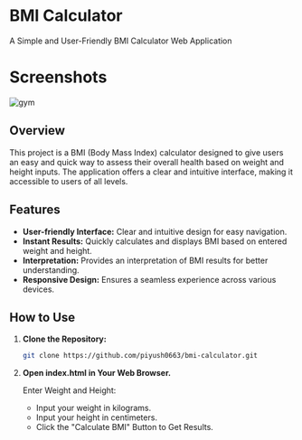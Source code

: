 # BMI Calculator

A Simple and User-Friendly BMI Calculator Web Application

# Screenshots
![gym](https://github.com/piyush0663/BMI0Calculator/assets/160912080/6224a33e-a711-46be-87e2-77bb68a96d93)

## Overview

This project is a BMI (Body Mass Index) calculator designed to give users an easy and quick way to assess their overall health based on weight and height inputs. The application offers a clear and intuitive interface, making it accessible to users of all levels.

## Features

- **User-friendly Interface:** Clear and intuitive design for easy navigation.
- **Instant Results:** Quickly calculates and displays BMI based on entered weight and height.
- **Interpretation:** Provides an interpretation of BMI results for better understanding.
- **Responsive Design:** Ensures a seamless experience across various devices.

## How to Use

1. **Clone the Repository:**
   ```bash
   git clone https://github.com/piyush0663/bmi-calculator.git
2. **Open index.html in Your Web Browser.**

    Enter Weight and Height:

   - Input your weight in kilograms.
   - Input your height in centimeters.
   - Click the "Calculate BMI" Button to Get Results.
